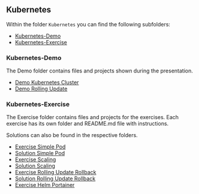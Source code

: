 ## Kubernetes

Within the folder `Kubernetes` you can find the following subfolders:

- [Kubernetes-Demo](Kubernetes-Demo)
- [Kubernetes-Exercise](Kubernetes-Exercise)

### Kubernetes-Demo

The Demo folder contains files and projects shown during the presentation.

- [Demo Kubernetes Cluster](Kubernetes-Demo/Demo-Kubernetes-Cluster/)
- [Demo Rolling Update](Kubernetes-Demo/Demo-RollingUpdate/)

### Kubernetes-Exercise

The Exercise folder contains files and projects for the exercises. Each exercise has its own folder and README.md file with instructions.

Solutions can also be found in the respective folders.

- [Exercise Simple Pod](Kubernetes-Exercise/Exercise-Simple-Pod/)
- [Solution Simple Pod](Kubernetes-Exercise/Solution-Simple-Pod/)
- [Exercise Scaling](Kubernetes-Exercise/Exercise-Scaling/)
- [Solution Scaling](Kubernetes-Exercise/Solution-Scaling/)
- [Exercise Rolling Update Rollback](Kubernetes-Exercise/Exercise-Rolling-Update-Rollback/)
- [Solution Rolling Update Rollback](Kubernetes-Exercise/Solution-Rolling-Update-Rollback/)
- [Exercise Helm Portainer](Kubernetes-Exercise/Exercise-Helm-Portainer/)
